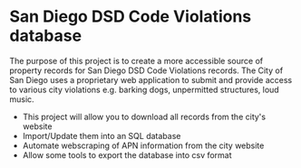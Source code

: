 # San Diego DSD Code Violations database

The purpose of this project is to create a more accessible source of property records 
for San Diego DSD Code Violations records. The City of San Diego uses a proprietary web
application to submit and provide access to various city violations e.g. barking dogs,
unpermitted structures, loud music. 

- This project will allow you to download all records from the city's website
- Import/Update them into an SQL database
- Automate webscraping of APN information from the city website
- Allow some tools to export the database into csv format


 
